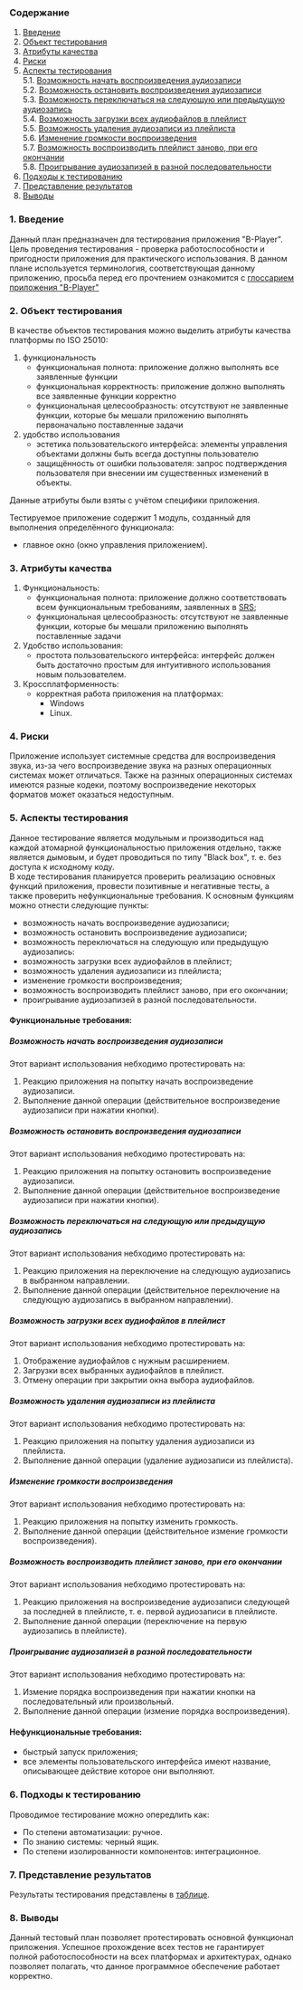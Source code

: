 ### Содержание
  1. [Введение](#1)
  2. [Объект тестирования](#2)
  3. [Атрибуты качества](#3)
  4. [Риски](#4)
  5. [Аспекты тестирования](#5)<br>
    5.1. [Возможность начать воспроизведения аудиозаписи](#001)<br>
    5.2. [Возможность остановить воспроизведения аудиозаписи](#002)<br>
    5.3. [Возможность переключаться на следующую или предыдущую аудиозапись](#003)<br>
    5.4. [Возможность загрузки всех аудиофайлов в плейлист](#004)<br>
    5.5. [Возможность удаления аудиозаписи из плейлиста](#005)<br>
    5.6. [Изменение громкости воспроизведения](#006)<br>
    5.7. [Возможность воспроизводить плейлист заново, при его окончании](#007)<br>
    5.8. [Проигрывание аудиозапизей в разной последовательности](#008)<br>
6. [Подходы к тестированию](#6)
7. [Представление результатов](#7)
8. [Выводы](#8)


<a name="1"></a>
### 1. Введение
Данный план предназначен для тестирования приложения "B-Player". Цель проведения тестирования - проверка работоспособности и пригодности приложения для практического использования.
В данном плане используется терминология, соответствующая данному приложению, просьба перед его прочтением ознакомится с [глоссарием приложения "B-Player"](https://github.com/steppbol/B-Player/blob/master/docs/Project%20Documentation/Glossary.md)

<a name="2"></a>
### 2. Объект тестирования
В качестве объектов тестирования можно выделить атрибуты качества платформы по ISO 25010:
1. функциональность
	- функциональная полнота: приложение должно выполнять все заявленные функции
	- функциональная корректность: приложение должно выполнять все заявленные функции корректно
	- функциональная целесообразность: отсутствуют не заявленные функции, которые бы мешали приложению выполнять первоначально поставленные задачи
2. удобство использования
	- эстетика пользовательского интерфейса: элементы управления объектами должны быть всегда доступны пользователю
	- защищённость от ошибки пользователя: запрос подтверждения пользователя при внесении им существенных изменений в объекты.

Данные атрибуты были взяты с учётом специфики приложения.

Тестируемое приложение содержит 1 модуль, созданный для выполнения определённого функционала:
 - главное окно (окно управления приложением).


<a name="3"></a>
### 3. Атрибуты качества
1. Функциональность:
    - функциональная полнота: приложение должно соответствовать всем функциональным требованиям, заявленных в [SRS](https://github.com/steppbol/B-Player/blob/master/docs/Project%20Documentation/SRS.md);
    - функциональная целесообразность: отсутствуют не заявленные функции, которые бы мешали приложению выполнять поставленные задачи
2. Удобство использования:
    - простота пользовательского интерфейса: интерфейс должен быть достаточно простым для интуитивного использования новым пользователем.
3. Кроссплатформенность:
    - корректная работа приложения на платформах:
      - Windows
      - Linux.

<a name="4"></a>
### 4. Риски
Приложение использует системные средства для воспроизведения звука, из-за чего воспроизведение звука на разных операционных системах может отличаться. Также на разнных операционных системах имеются разные кодеки, поэтому воспроизведение некоторых форматов может оказаться недоступным.


<a name="5"></a>
### 5. Аспекты тестирования
Данное тестирование является модульным и производиться над каждой атомарной функциональностью приложения отдельно, также является дымовым, и будет проводиться по типу "Black box", т. е. без доступа к исходному коду.<br>
В ходе тестирования планируется проверить реализацию основных функций приложения, провести позитивные и негативные тесты, а также проверить нефункциональные требования. К основным функциям можно отнести следующие пункты:

- возможность начать воспроизведение аудиозаписи;
- возможность остановить воспроизведение аудиозаписи;
- возможность переключаться на следующую или предыдущую аудиозапись:
- возможность загрузки всех аудиофайлов в плейлист;
- возможность удаления аудиозаписи из плейлиста;
- изменение громкости воспроизведения;
- возможность воспроизводить плейлист заново, при его окончании;
- проигрывание аудиозапизей в разной последовательности.

#### Функциональные требования:

<a name="001"></a>
##### Возможность начать воспроизведения аудиозаписи
Этот вариант использования небходимо протестировать на:
1. Реакцию приложения на попытку начать воспроизведение аудиозаписи.
2. Выполнение данной операции (действительное воспроизведение аудиозаписи при нажатии кнопки).

<a name="002"></a>
##### Возможность остановить воспроизведения аудиозаписи
Этот вариант использования небходимо протестировать на:
1. Реакцию приложения на попытку остановить воспроизведение аудиозаписи.
2. Выполнение данной операции (действительное воспроизведение аудиозаписи при нажатии кнопки).

<a name="003"></a>
##### Возможность переключаться на следующую или предыдущую аудиозапись
Этот вариант использования небходимо протестировать на:
1. Реакцию приложения на переключение на следующую аудиозапись в выбранном направлении.
2. Выполнение данной операции (действительное переключение на следующую аудиозапись в выбранном направлении).

<a name="004"></a>
##### Возможность загрузки всех аудиофайлов в плейлист
Этот вариант использования небходимо протестировать на:
1. Отображение аудиофайлов с нужным расширением.
2. Загрузки всех выбранных аудиофайлов в плейлист.
3. Отмену операции при закрытии окна выбора аудиофайлов.

<a name="005"></a>
##### Возможность удаления аудиозаписи из плейлиста
Этот вариант использования небходимо протестировать на:
1. Реакцию приложения на попытку удаления аудиозаписи из плейлиста.
2. Выполнение данной операции (удаление аудиозаписи из плейлиста).

<a name="006"></a>
##### Изменение громкости воспроизведения
Этот вариант использования небходимо протестировать на:
1. Реакцию приложения на попытку изменить громкость.
2. Выполнение данной операции (действительное измение громкости воспроизведения).

<a name="007"></a>
##### Возможность воспроизводить плейлист заново, при его окончании
Этот вариант использования небходимо протестировать на:
1. Реакцию приложения на воспроизведение аудиозаписи следующей за последней в плейлисте, т. е. первой аудиозаписи в плейлисте.
2. Выполнение данной операции (переключение на первую аудиозапись в плейлисте).

<a name="008"></a>
##### Проигрывание аудиозапизей в разной последовательности
Этот вариант использования небходимо протестировать на:
1. Измение порядка воспроизведения при нажатии кнопки на последовательный или произвольный.
2. Выполнение данной операции (измение порядка воспроизведения).

#### Нефункциональные требования:
- быстрый запуск приложения;
- все элементы пользовательского интерфейса имеют название, описывающее действие которое они выполняют.

<a name="6"></a>
### 6. Подходы к тестированию
Проводимое тестирование можно опередлить как:
  - По степени автоматизации: ручное.
  - По знанию системы: черный ящик.
  - По степени изолированности компонентов: интеграционное.

<a name="7"></a>
### 7. Представление результатов
Результаты тестирования представлены в [таблице](https://github.com/steppbol/B-Player/blob/master/docs/Project%20Documentation/TestPlan/TestResults.md).

<a name="8"></a>
### 8. Выводы
Данный тестовый план позволяет протестировать основной функционал приложения. Успешное прохождение всех тестов не гарантирует полной работоспособности на всех платформах и архитектурах, однако позволяет полагать, что данное программное обеспечение работает корректно.

